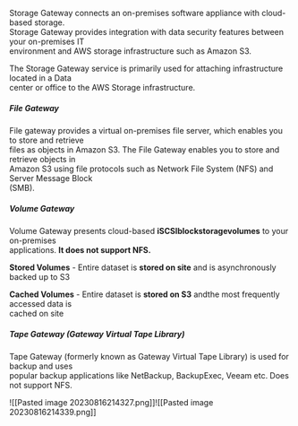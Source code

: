 Storage Gateway connects an on-premises software appliance with cloud-based storage.  
Storage Gateway provides integration with data security features between your on-premises IT  
environment and AWS storage infrastructure such as Amazon S3.

The Storage Gateway service is primarily used for attaching infrastructure located in a Data  
center or office to the AWS Storage infrastructure.

##### File Gateway

File gateway provides a virtual on-premises file server, which enables you to store and retrieve  
files as objects in Amazon S3. The File Gateway enables you to store and retrieve objects in  
Amazon S3 using file protocols such as Network File System (NFS) and Server Message Block  
(SMB).

##### Volume Gateway

Volume Gateway presents cloud-based **iSCSIblockstoragevolumes** to your on-premises  
applications. **It does not support NFS.**

**Stored Volumes** - Entire dataset is **stored on site** and is asynchronously backed up to S3

**Cached Volumes** - Entire dataset is **stored on S3** andthe most frequently accessed data is  
cached on site

##### Tape Gateway (Gateway Virtual Tape Library)

Tape Gateway (formerly known as Gateway Virtual Tape Library) is used for backup and uses  
popular backup applications like NetBackup, BackupExec, Veeam etc. Does not support NFS.

![[Pasted image 20230816214327.png]]![[Pasted image 20230816214339.png]]